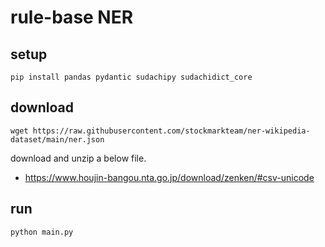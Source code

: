 # rule-base NER

## setup

```shell
pip install pandas pydantic sudachipy sudachidict_core
```

## download

```shell
wget https://raw.githubusercontent.com/stockmarkteam/ner-wikipedia-dataset/main/ner.json
```

download and unzip a below file.
- https://www.houjin-bangou.nta.go.jp/download/zenken/#csv-unicode

## run

```shell
python main.py
```
